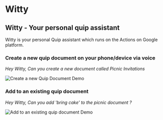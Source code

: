 # Witty

## Witty - Your personal quip assistant

Witty is your personal Quip assistant which runs on the Actions on Google platform.

### Create a new quip document on your phone/device via voice

_Hey Witty, Can you create a new document called Picnic Invitations_

![Create a new Quip Document Demo](https://github.com/shrej/witty/blob/master/assets/add-to-quip-document.gif?raw=true 'Create a new Quip Document Demo')




### Add to an existing quip document

_Hey Witty, Can you add 'bring cake' to the picnic document ?_

![Add to an existing quip document Demo](https://github.com/shrej/witty/blob/master/assets/create-new-quip-document.gif?raw=true 'Add to an existing quip document Demo')
